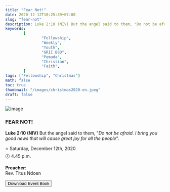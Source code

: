 ```yaml
---
title: "Fear Not!"
date: 2020-12-12T10:25:39+07:00
slug: "fear-not"
description: Luke 2:10 (NIV) But the angel said to them, "Do not be afraid. I bring you good news that will cause great joy for all the people".
keywords:
        [
                "Fellowship",
                "Weekly",
                "Youth",
                "GRII BSD",
                "Pemuda",
                "Christian",
                "Faith",
        ]
tags: ["Fellowship", "Christmas"]
math: false
toc: true
thumbnail: "/images/christmas2020-en.jpeg"
draft: false
---
```


![image](/images/christmas2020-en.jpeg)

<h3>FEAR NOT!</h3>

**Luke 2:10 (NIV)** But the angel said to them, "_Do not be afraid. I bring you good news that will cause great joy for all the people_".

⭐ Saturday, December 12th, 2020\
🕔 4.45 p.m.

**Preacher**:\
Rev. Titus Ndoen

<button id="registration" onclick="window.location.href='../../files/christmas/FEAR_NOT_2020.pdf';" download>Download Event Book</button>
